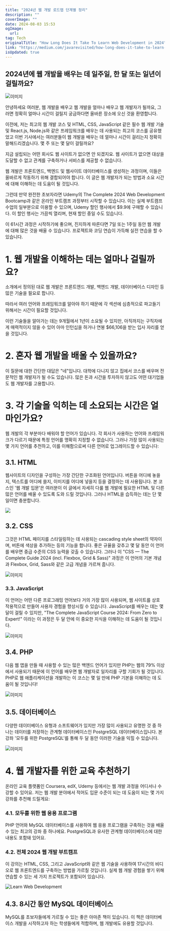```yaml
---
title: "2024년 웹 개발 로드맵 단계별 정리"
description: ""
coverImage: ""
date: 2024-08-03 15:53
ogImage: 
  url: 
tag: Tech
originalTitle: "How Long Does It Take To Learn Web Development in 2024"
link: "https://medium.com/javarevisited/how-long-does-it-take-to-learn-web-development-in-2024-f4cf3c4d0d2f"
isUpdated: true
---
```






## 2024년에 웹 개발을 배우는 데 일주일, 한 달 또는 일년이 걸릴까요?

![이미지](/assets/img/HowLongDoesItTakeToLearnWebDevelopmentin2024_0.png)

안녕하세요 여러분, 웹 개발을 배우고 웹 개발을 얼마나 배우고 웹 개발자가 될까요, 그러면 정확히 얼마나 시간이 걸릴지 궁금하다면 올바른 장소에 오신 것을 환영합니다.

이전에, 저는 최고의 웹 개발 코스 및 HTML, CSS, JavaScript 같은 필수 웹 개발 기술 및 React.js, Node.js와 같은 프레임워크를 배우는 데 사용되는 최고의 코스를 공유했었고 이번 기사에서는 여러분들이 웹 개발을 배우는 데 얼마나 시간이 걸리는지 정확히 말해드리겠습니다. 몇 주 또는 몇 달이 걸릴까요?

<div class="content-ad"></div>

지금 설립되는 어떤 회사도 웹 사이트가 없으면 안 되겠지요. 웹 사이트가 없으면 대상을 도달할 수 없고 관계를 구축하거나 서비스를 제공할 수 없습니다.

웹 개발은 프론트엔드, 백엔드 및 웹사이트 데이터베이스를 생성하는 과정이며, 이들은 올바르게 작동하기 위해 결합되어야 합니다. 이 글은 웹 개발자가 되는 방법과 소요 시간에 대해 이해하는 데 도움이 될 것입니다.

그런데 만약 완전한 초보자라면 Udemy의 The Complete 2024 Web Development Bootcamp과 같은 온라인 부트캠프 과정부터 시작할 수 있습니다. 이는 실제 부트캠프 수업의 일부분으로 이용할 수 있으며, Udemy 할인 행사에서 $9.9에 구매할 수 있습니다. 이 할인 행사는 가끔씩 열리며, 현재 할인 중일 수도 있습니다.

이 61시간 과정은 시작하기에 좋으며, 진지하게 따른다면 7일 또는 1주일 동안 웹 개발에 대해 많은 것을 배울 수 있습니다. 프로젝트와 코딩 연습이 가득해 실전 연습을 할 수 있습니다.

<div class="content-ad"></div>

# 1. 웹 개발을 이해하는 데는 얼마나 걸릴까요?

소개에서 정의된 대로 웹 개발은 프론트엔드 개발, 백엔드 개발, 데이터베이스 디자인 등 많은 기술을 필요로 합니다.

따라서 여러 언어와 프레임워크를 알아야 하기 때문에 각 섹션에 심층적으로 파고들기 위해서는 시간이 필요할 것입니다.

이런 기술들을 알아가는 데는 9개월에서 1년이 소요될 수 있지만, 아직까지는 구직자에게 매력적이지 않을 수 있어 아마 인턴십을 하거나 연봉 $66,106을 받는 입사 자리를 얻을 것입니다.

<div class="content-ad"></div>

# 2. 혼자 웹 개발을 배울 수 있을까요?

이 질문에 대한 간단한 대답은 "네"입니다. 대학에 다니지 않고 집에서 코스를 배우며 전문적인 웹 개발자가 될 수도 있습니다. 많은 돈과 시간을 투자하지 않고도 어떤 대기업들도 웹 개발자를 고용합니다.

# 3. 각 기술을 익히는 데 소요되는 시간은 얼마인가요?

웹 개발의 각 부분마다 배워야 할 언어가 있습니다. 각 회사가 사용하는 언어와 프레임워크가 다르기 때문에 특정 언어를 명확히 지정할 수 없습니다. 그러나 가장 많이 사용되는 몇 가지 언어를 추천하고, 이를 이해함으로써 다른 언어로 업그레이드할 수 있습니다:

<div class="content-ad"></div>

## 3.1. HTML

웹사이트의 디자인을 구성하는 가장 간단한 구조화된 언어입니다. 버튼을 어디에 놓을지, 텍스트를 어디에 쓸지, 이미지를 어디에 넣을지 등을 결정하는 데 사용됩니다. 본 코스인 '웹 개발 입문'은 여러분이 이 글에서 자세히 다룰 웹 개발에 필요한 HTML 및 다른 많은 언어를 배울 수 있도록 도와 드릴 것입니다. 그러나 HTML을 습득하는 데는 단 몇 일이면 충분합니다.

<img src="/assets/img/HowLongDoesItTakeToLearnWebDevelopmentin2024_1.png" />

## 3.2. CSS

<div class="content-ad"></div>

그것은 HTML 페이지를 스타일링하는 데 사용되는 cascading style sheet의 약자이며, 버튼에 색상을 추가하는 등의 기능을 합니다. 좋은 규율을 갖추고 몇 달 동안 이 언어를 배우면 중급 수준의 CSS 능력을 갖출 수 있습니다. 그러나 이 "CSS — The Complete Guide 2024 (incl. Flexbox, Grid & Sass)" 과정은 이 언어의 기본 개념과 Flexbox, Grid, Sass와 같은 고급 개념을 가르쳐 줍니다.

![이미지](/assets/img/HowLongDoesItTakeToLearnWebDevelopmentin2024_2.png)

### 3.3. JavaScript

이 언어는 어떤 다른 프로그래밍 언어보다 거의 가장 많이 사용되며, 웹 사이트를 상호 작용적으로 만들어 사용자 경험을 향상시킬 수 있습니다. JavaScript를 배우는 데는 몇 달이 걸릴 수 있지만, "The Complete JavaScript Course 2024: From Zero to Expert!" 이라는 이 과정은 두 달 안에 이 중요한 지식을 이해하는 데 도움이 될 것입니다.

<div class="content-ad"></div>

![이미지](/assets/img/HowLongDoesItTakeToLearnWebDevelopmentin2024_3.png)

## 3.4. PHP

다음 웹 앱을 만들 때 사용할 수 있는 많은 백엔드 언어가 있지만 PHP는 웹의 79% 이상에서 사용되기 때문에 이 언어를 배우면 웹 개발자로 일자리를 구할 기회가 될 것입니다. PHP로 웹 애플리케이션을 개발하는 이 코스는 몇 일 만에 PHP 기본을 이해하는 데 도움이 될 것입니다!

![이미지](/assets/img/HowLongDoesItTakeToLearnWebDevelopmentin2024_4.png)

<div class="content-ad"></div>

## 3.5. 데이터베이스

다양한 데이터베이스 유형과 소프트웨어가 있지만 가장 많이 사용되고 유명한 것 중 하나는 데이터를 저장하는 관계형 데이터베이스인 PostgreSQL 데이터베이스입니다. 본 강좌 '모두를 위한 PostgreSQL'를 통해 두 달 동안 이러한 기술을 익힐 수 있습니다.

![이미지](/assets/img/HowLongDoesItTakeToLearnWebDevelopmentin2024_5.png)

# 4. 웹 개발자를 위한 교육 추천하기

<div class="content-ad"></div>

온라인 교육 플랫폼인 Coursera, edX, Udemy 등에서는 웹 개발 과정을 어디서나 수강할 수 있어요. 저는 웹 개발 분야에서 적어도 입문 수준이 되는 데 도움이 되는 몇 가지 강좌를 추천해 드릴게요:

### 4.1. 모두를 위한 웹 응용 프로그램

PHP 언어와 MySQL 데이터베이스를 사용하여 웹 응용 프로그램을 구축하는 것을 배울 수 있는 최고의 강좌 중 하나에요. PostgreSQL과 유사한 관계형 데이터베이스에 대한 내용도 포함돼 있어요.

### 4.2. 전체 2024 웹 개발 부트캠프

<div class="content-ad"></div>

이 강의는 HTML, CSS, 그리고 JavaScript와 같은 웹 기술을 사용하여 17시간의 비디오로 웹 프론트엔드를 구축하는 방법을 가르칠 것입니다. 실제 웹 개발 경험을 쌓기 위해 연습할 수 있는 세 가지 프로젝트가 포함되어 있습니다.

![Learn Web Development](/assets/img/HowLongDoesItTakeToLearnWebDevelopmentin2024_6.png)

## 4.3. 8시간 동안 MySQL 데이터베이스

MySQL를 초보자들에게 가르칠 수 있는 좋은 아마존 책이 있습니다. 이 책은 데이터베이스 개발을 시작하고자 하는 학생들에게 적합하며, 웹 개발에도 유용할 것입니다.

<div class="content-ad"></div>
